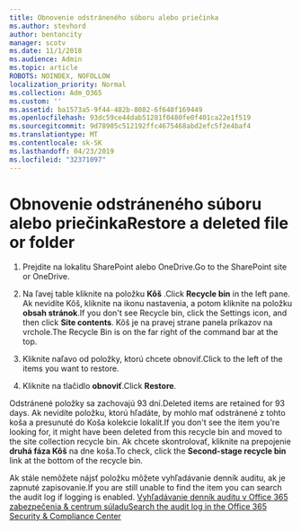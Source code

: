```yaml
---
title: Obnovenie odstráneného súboru alebo priečinka
ms.author: stevhord
author: bentoncity
manager: scotv
ms.date: 11/1/2018
ms.audience: Admin
ms.topic: article
ROBOTS: NOINDEX, NOFOLLOW
localization_priority: Normal
ms.collection: Adm_O365
ms.custom: ''
ms.assetid: ba1573a5-9f44-482b-8082-6f648f169449
ms.openlocfilehash: 93dc59ce44dab51281f0480fe0f401ca22e1f519
ms.sourcegitcommit: 9d78905c512192ffc4675468abd2efc5f2e4baf4
ms.translationtype: MT
ms.contentlocale: sk-SK
ms.lasthandoff: 04/23/2019
ms.locfileid: "32371097"
---
```

# <a name="restore-a-deleted-file-or-folder"></a><span data-ttu-id="4606d-102">Obnovenie odstráneného súboru alebo priečinka</span><span class="sxs-lookup"><span data-stu-id="4606d-102">Restore a deleted file or folder</span></span>

1. <span data-ttu-id="4606d-103">Prejdite na lokalitu SharePoint alebo OneDrive.</span><span class="sxs-lookup"><span data-stu-id="4606d-103">Go to the SharePoint site or OneDrive.</span></span>
    
2. <span data-ttu-id="4606d-104">Na ľavej table kliknite na položku **Kôš** .</span><span class="sxs-lookup"><span data-stu-id="4606d-104">Click **Recycle bin** in the left pane.</span></span> <span data-ttu-id="4606d-105">Ak nevidíte Kôš, kliknite na ikonu nastavenia, a potom kliknite na položku **obsah stránok**.</span><span class="sxs-lookup"><span data-stu-id="4606d-105">If you don't see Recycle bin, click the Settings icon, and then click **Site contents**.</span></span> <span data-ttu-id="4606d-106">Kôš je na pravej strane panela príkazov na vrchole.</span><span class="sxs-lookup"><span data-stu-id="4606d-106">The Recycle Bin is on the far right of the command bar at the top.</span></span>
    
3. <span data-ttu-id="4606d-107">Kliknite naľavo od položky, ktorú chcete obnoviť.</span><span class="sxs-lookup"><span data-stu-id="4606d-107">Click to the left of the items you want to restore.</span></span>
    
4. <span data-ttu-id="4606d-108">Kliknite na tlačidlo **obnoviť**.</span><span class="sxs-lookup"><span data-stu-id="4606d-108">Click **Restore**.</span></span>
    
<span data-ttu-id="4606d-109">Odstránené položky sa zachovajú 93 dní.</span><span class="sxs-lookup"><span data-stu-id="4606d-109">Deleted items are retained for 93 days.</span></span> <span data-ttu-id="4606d-110">Ak nevidíte položku, ktorú hľadáte, by mohlo mať odstránené z tohto koša a presunuté do Koša kolekcie lokalít.</span><span class="sxs-lookup"><span data-stu-id="4606d-110">If you don't see the item you're looking for, it might have been deleted from this recycle bin and moved to the site collection recycle bin.</span></span> <span data-ttu-id="4606d-111">Ak chcete skontrolovať, kliknite na prepojenie **druhá fáza Kôš** na dne koša.</span><span class="sxs-lookup"><span data-stu-id="4606d-111">To check, click the **Second-stage recycle bin** link at the bottom of the recycle bin.</span></span> 
  
<span data-ttu-id="4606d-112">Ak stále nemôžete nájsť položku môžete vyhľadávanie denník auditu, ak je zapnuté zapisovanie.</span><span class="sxs-lookup"><span data-stu-id="4606d-112">If you are still unable to find the item you can search the audit log if logging is enabled.</span></span> [<span data-ttu-id="4606d-113">Vyhľadávanie denník auditu v Office 365 zabezpečenia &amp; centrum súladu</span><span class="sxs-lookup"><span data-stu-id="4606d-113">Search the audit log in the Office 365 Security &amp; Compliance Center</span></span>](https://support.office.com/article/0d4d0f35-390b-4518-800e-0c7ec95e946c.aspx)
  

